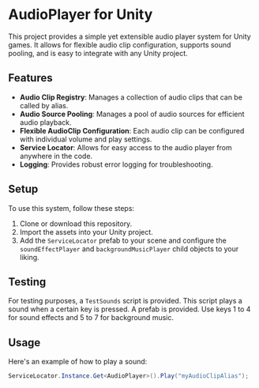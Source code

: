# AudioPlayer for Unity

This project provides a simple yet extensible audio player system for Unity games. It allows for flexible audio clip configuration, supports sound pooling, and is easy to integrate with any Unity project.

## Features
- **Audio Clip Registry**: Manages a collection of audio clips that can be called by alias.
- **Audio Source Pooling**: Manages a pool of audio sources for efficient audio playback.
- **Flexible AudioClip Configuration**: Each audio clip can be configured with individual volume and play settings.
- **Service Locator**: Allows for easy access to the audio player from anywhere in the code.
- **Logging**: Provides robust error logging for troubleshooting.

## Setup

To use this system, follow these steps:

1. Clone or download this repository.
2. Import the assets into your Unity project.
3. Add the `ServiceLocator` prefab to your scene and configure the `soundEffectPlayer` and `backgroundMusicPlayer` child objects to your liking.

## Testing

For testing purposes, a `TestSounds` script is provided. This script plays a sound when a certain key is pressed. A prefab is provided.
Use keys 1 to 4 for sound effects and 5 to 7 for background music.

## Usage

Here's an example of how to play a sound:

```csharp
ServiceLocator.Instance.Get<AudioPlayer>().Play("myAudioClipAlias");